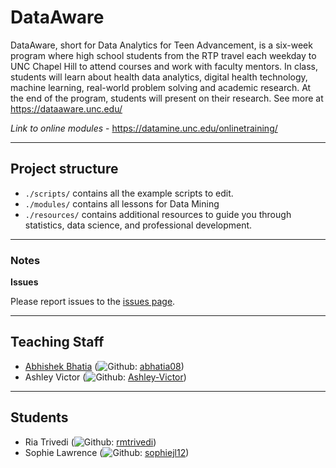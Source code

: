 
# DataAware

DataAware, short for Data Analytics for Teen Advancement, is a six-week program where high school students from the RTP travel each weekday to UNC Chapel Hill to attend courses and work with faculty mentors. In class, students will learn about health data analytics, digital health technology, machine learning, real-world problem solving and academic research. At the end of the program, students will present on their research. See more at https://dataaware.unc.edu/

*Link to online modules* - https://datamine.unc.edu/onlinetraining/

---
## Project structure 

  - `./scripts/` contains all the example scripts to edit.
  - `./modules/` contains all lessons for Data Mining 
  - `./resources/` contains additional resources to guide you through statistics, data science, and professional development.
---

### Notes

**Issues**

Please report issues to the [issues page](https://github.com/abhatia08/dataaware/issues).

---
## Teaching Staff

- [Abhishek Bhatia](https://abhatia.me/) (![Github](http://i.imgur.com/9I6NRUm.png): [abhatia08](https://github.com/abhatia08)) 
- Ashley Victor (![Github](http://i.imgur.com/9I6NRUm.png): [Ashley-Victor](https://github.com/abhatia08)) 

---
## Students
- Ria Trivedi (![Github](http://i.imgur.com/9I6NRUm.png): [rmtrivedi](https://github.com/rmtrivedi)) 
- Sophie Lawrence (![Github](http://i.imgur.com/9I6NRUm.png): [sophiejl12](https://github.com/sophiejl12)) 